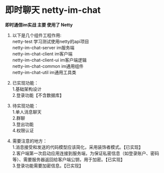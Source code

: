 # 即时聊天 netty-im-chat<br>
**即时通信im实战 主要 使用了 Netty**

 1. 以下是几个组件工程作用:<br>
    netty-test 学习测试使用netty的api项目<br>
    netty-im-chat-server im服务端<br>
    netty-im-chat-client im客户端<br>
    netty-im-chat-client-ui im客户端逻辑<br>
    netty-im-chat-common im通用组件<br>
    netty-im-chat-util im通用工具类<br>

 2. 已实现功能：<br>
    1.基础架构设计<br>
    2.登录功能【不含数据库】<br>

 3. 待实现功能：<br>
    1.单人消息聊天<br>
    2.群聊<br>
    3.登出功能<br>
    4.权限认证<br>

 4. 需要注意的地方：<br>
    1.消息接受和发送的代码模型应该简化，采用装饰者模式。【已实现】<br>
    2.客户端第一次启动应用连接到服务端，为保证私密信息（如登录账户、密码等）、需要服务器返回给客户端公钥，用于加密。【已实现】<br>
    3.登录功能需要加密信息。【已实现】<br>
  
